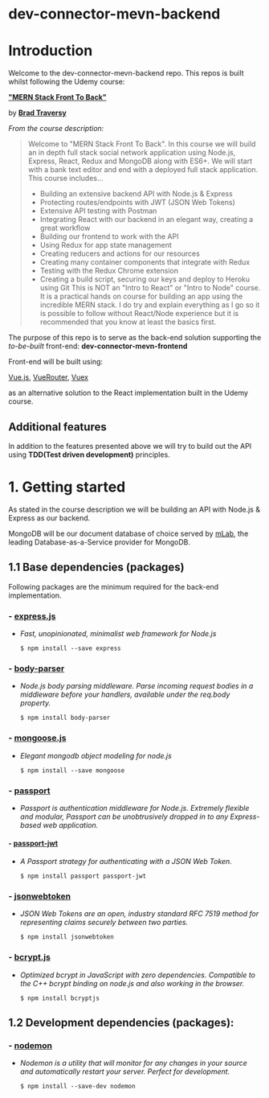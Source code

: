# dev-connector-mevn-backend

# Introduction

Welcome to the dev-connector-mevn-backend repo.
This repos is built whilst following the Udemy course:

[**"MERN Stack Front To Back"**](https://www.udemy.com/mern-stack-front-to-back/learn/v4/overview)

by [**Brad Traversy**](https://github.com/bradtraversy)

_From the course description:_

> Welcome to "MERN Stack Front To Back". In this course we will build an in depth full stack social network application using Node.js, Express, React, Redux and MongoDB along with ES6+. We will start with a bank text editor and end with a deployed full stack application.
> This course includes...
>
> - Building an extensive backend API with Node.js & Express
> - Protecting routes/endpoints with JWT (JSON Web Tokens)
> - Extensive API testing with Postman
> - Integrating React with our backend in an elegant way, creating a great workflow
> - Building our frontend to work with the API
> - Using Redux for app state management
> - Creating reducers and actions for our resources
> - Creating many container components that integrate with Redux
> - Testing with the Redux Chrome extension
> - Creating a build script, securing our keys and deploy to Heroku using Git
>   This is NOT an "Intro to React" or "Intro to Node" course. It is a practical hands on course for building an app using the incredible MERN stack. I do try and explain everything as I go so it is possible to follow without React/Node experience but it is recommended that you know at least the basics first.

The purpose of this repo is to serve as the back-end solution supporting the _to-be-built_ front-end: **dev-connector-mevn-frontend**

Front-end will be built using:

[Vue.js](https://vuejs.org/),
[VueRouter](https://router.vuejs.org/),
[Vuex](https://vuex.vuejs.org/)

as an alternative solution to the React implementation built in the Udemy course.

## Additional features

In addition to the features presented above we will try to build out the API using **TDD(Test driven development)** principles.

# 1. Getting started

As stated in the course description we will be building an API with Node.js & Express as our backend.

MongoDB will be our document database of choice served by [mLab](https://mlab.com/), the leading Database-as-a-Service provider for MongoDB.

## 1.1 Base dependencies (packages)

Following packages are the minimum required for the back-end implementation.

### - [express.js](https://expressjs.com/)

- _Fast, unopinionated, minimalist web framework for Node.js_

  `$ npm install --save express`

### - [body-parser](https://github.com/expressjs/body-parser)

- _Node.js body parsing middleware. Parse incoming request bodies in a middleware before your handlers, available under the req.body property._

  `$ npm install body-parser`

### - [mongoose.js](https://mongoosejs.com/)

- _Elegant mongodb object modeling for node.js_

  `$ npm install --save mongoose`

### - [passport](http://www.passportjs.org/)

- _Passport is authentication middleware for Node.js. Extremely flexible and modular, Passport can be unobtrusively dropped in to any Express-based web application._

#### - [passport-jwt](http://www.passportjs.org/packages/passport-jwt/)

- _A Passport strategy for authenticating with a JSON Web Token._

  `$ npm install passport passport-jwt`

### - [jsonwebtoken](https://jwt.io/)

- _JSON Web Tokens are an open, industry standard RFC 7519 method for representing claims securely between two parties._

  `$ npm install jsonwebtoken`

### - [bcrypt.js](https://www.npmjs.com/package/bcryptjs)

- _Optimized bcrypt in JavaScript with zero dependencies. Compatible to the C++ bcrypt binding on node.js and also working in the browser._

  `$ npm install bcryptjs`

## 1.2 Development dependencies (packages):

### - [nodemon](https://nodemon.io/)

- _Nodemon is a utility that will monitor for any changes in your source and automatically restart your server. Perfect for development._

  `$ npm install --save-dev nodemon`
